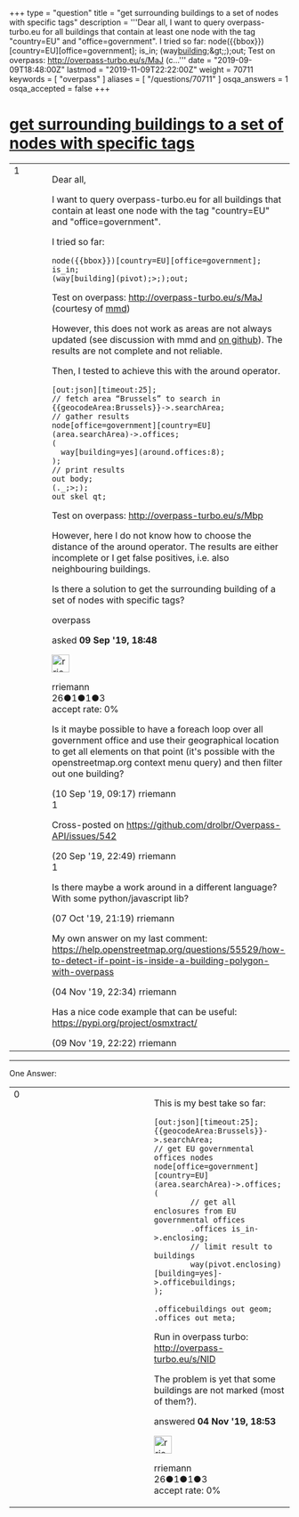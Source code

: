 +++
type = "question"
title = "get surrounding buildings to a set of nodes with specific tags"
description = '''Dear all, I want to query overpass-turbo.eu for all buildings that contain at least one node with the tag &quot;country=EU&quot; and &quot;office=government&quot;. I tried so far: node({{bbox}})[country=EU][office=government]; is_in; (way[building](pivot);&amp;gt;;);out;  Test on overpass: http://overpass-turbo.eu/s/MaJ (c...'''
date = "2019-09-09T18:48:00Z"
lastmod = "2019-11-09T22:22:00Z"
weight = 70711
keywords = [ "overpass" ]
aliases = [ "/questions/70711" ]
osqa_answers = 1
osqa_accepted = false
+++

<div class="headNormal">

# [get surrounding buildings to a set of nodes with specific tags](/questions/70711/get-surrounding-buildings-to-a-set-of-nodes-with-specific-tags)

</div>

<div id="main-body">

<div id="askform">

<table id="question-table" style="width:100%;">
<colgroup>
<col style="width: 50%" />
<col style="width: 50%" />
</colgroup>
<tbody>
<tr>
<td style="width: 30px; vertical-align: top"><div class="vote-buttons">
<span id="post-70711-upvote" class="ajax-command post-vote up" rel="nofollow" title="I like this post (click again to cancel)"> </span>
<div id="post-70711-score" class="post-score" title="current number of votes">
1
</div>
<span id="post-70711-downvote" class="ajax-command post-vote down" rel="nofollow" title="I dont like this post (click again to cancel)"> </span> <span id="favorite-mark" class="ajax-command favorite-mark" rel="nofollow" title="mark/unmark this question as favorite (click again to cancel)"> </span>
<div id="favorite-count" class="favorite-count">
&#10;</div>
</div></td>
<td><div id="item-right">
<div class="question-body">
<p>Dear all,</p>
<p>I want to query overpass-turbo.eu for all buildings that contain at least one node with the tag "country=EU" and "office=government".</p>
<p>I tried so far:</p>
<pre><code>node({{bbox}})[country=EU][office=government];
is_in;
(way[building](pivot);&gt;;);out;</code></pre>
<p>Test on overpass: <a href="http://overpass-turbo.eu/s/MaJ">http://overpass-turbo.eu/s/MaJ</a> (courtesy of <a href="https://gis.stackexchange.com/a/116952/149046">mmd</a>)</p>
<p>However, this does not work as areas are not always updated (see discussion with mmd and <a href="https://github.com/drolbr/Overpass-API/issues/285#issuecomment-234764265">on github</a>). The results are not complete and not reliable.</p>
<p>Then, I tested to achieve this with the around operator.</p>
<pre><code>[out:json][timeout:25];
// fetch area “Brussels” to search in
{{geocodeArea:Brussels}}-&gt;.searchArea;
// gather results
node[office=government][country=EU](area.searchArea)-&gt;.offices;
( 
  way[building=yes](around.offices:8);
);
// print results
out body;
(._;&gt;;);
out skel qt;</code></pre>
<p>Test on overpass: <a href="http://overpass-turbo.eu/s/Mbp">http://overpass-turbo.eu/s/Mbp</a></p>
<p>However, here I do not know how to choose the distance of the around operator. The results are either incomplete or I get false positives, i.e. also neighbouring buildings.</p>
<p>Is there a solution to get the surrounding building of a set of nodes with specific tags?</p>
</div>
<div id="question-tags" class="tags-container tags">
<span class="post-tag tag-link-overpass" rel="tag" title="see questions tagged &#39;overpass&#39;">overpass</span>
</div>
<div id="question-controls" class="post-controls">
&#10;</div>
<div class="post-update-info-container">
<div class="post-update-info post-update-info-user">
<p>asked <strong>09 Sep '19, 18:48</strong></p>
<img src="https://secure.gravatar.com/avatar/e1b35acfc03fce595ff9930007997f40?s=32&amp;d=identicon&amp;r=g" class="gravatar" width="32" height="32" alt="rriemann&#39;s gravatar image" />
<p><span>rriemann</span><br />
<span class="score" title="26 reputation points">26</span><span title="1 badges"><span class="badge1">●</span><span class="badgecount">1</span></span><span title="1 badges"><span class="silver">●</span><span class="badgecount">1</span></span><span title="3 badges"><span class="bronze">●</span><span class="badgecount">3</span></span><br />
<span class="accept_rate" title="Rate of the user&#39;s accepted answers">accept rate:</span> <span title="rriemann has no accepted answers">0%</span></p>
</div>
</div>
<div id="comments-container-70711" class="comments-container">
<span id="70720"></span>
<div id="comment-70720" class="comment">
<div id="post-70720-score" class="comment-score">
&#10;</div>
<div class="comment-text">
<p>Is it maybe possible to have a foreach loop over all government office and use their geographical location to get all elements on that point (it's possible with the openstreetmap.org context menu query) and then filter out one building?</p>
</div>
<div id="comment-70720-info" class="comment-info">
<span class="comment-age">(10 Sep '19, 09:17)</span> <span class="comment-user userinfo">rriemann</span>
</div>
</div>
<span id="70864"></span>
<div id="comment-70864" class="comment">
<div id="post-70864-score" class="comment-score">
1
</div>
<div class="comment-text">
<p>Cross-posted on <a href="https://github.com/drolbr/Overpass-API/issues/542">https://github.com/drolbr/Overpass-API/issues/542</a></p>
</div>
<div id="comment-70864-info" class="comment-info">
<span class="comment-age">(20 Sep '19, 22:49)</span> <span class="comment-user userinfo">rriemann</span>
</div>
</div>
<span id="71067"></span>
<div id="comment-71067" class="comment">
<div id="post-71067-score" class="comment-score">
1
</div>
<div class="comment-text">
<p>Is there maybe a work around in a different language? With some python/javascript lib?</p>
</div>
<div id="comment-71067-info" class="comment-info">
<span class="comment-age">(07 Oct '19, 21:19)</span> <span class="comment-user userinfo">rriemann</span>
</div>
</div>
<span id="71462"></span>
<div id="comment-71462" class="comment">
<div id="post-71462-score" class="comment-score">
&#10;</div>
<div class="comment-text">
<p>My own answer on my last comment: <a href="/questions/55529/how-to-detect-if-point-is-inside-a-building-polygon-with-overpass">https://help.openstreetmap.org/questions/55529/how-to-detect-if-point-is-inside-a-building-polygon-with-overpass</a></p>
</div>
<div id="comment-71462-info" class="comment-info">
<span class="comment-age">(04 Nov '19, 22:34)</span> <span class="comment-user userinfo">rriemann</span>
</div>
</div>
<span id="71575"></span>
<div id="comment-71575" class="comment">
<div id="post-71575-score" class="comment-score">
&#10;</div>
<div class="comment-text">
<p>Has a nice code example that can be useful: <a href="https://pypi.org/project/osmxtract/">https://pypi.org/project/osmxtract/</a></p>
</div>
<div id="comment-71575-info" class="comment-info">
<span class="comment-age">(09 Nov '19, 22:22)</span> <span class="comment-user userinfo">rriemann</span>
</div>
</div>
</div>
<div id="comment-tools-70711" class="comment-tools">
&#10;</div>
<div class="clear">
&#10;</div>
<div id="comment-70711-form-container" class="comment-form-container">
&#10;</div>
<div class="clear">
&#10;</div>
</div></td>
</tr>
</tbody>
</table>

------------------------------------------------------------------------

<div class="tabBar">

<span id="sort-top"></span>

<div class="headQuestions">

One Answer:

</div>

</div>

<span id="71450"></span>

<div id="answer-container-71450" class="answer answered-by-owner">

<table style="width:100%;">
<colgroup>
<col style="width: 50%" />
<col style="width: 50%" />
</colgroup>
<tbody>
<tr>
<td style="width: 30px; vertical-align: top"><div class="vote-buttons">
<span id="post-71450-upvote" class="ajax-command post-vote up" rel="nofollow" title="I like this post (click again to cancel)"> </span>
<div id="post-71450-score" class="post-score" title="current number of votes">
0
</div>
<span id="post-71450-downvote" class="ajax-command post-vote down" rel="nofollow" title="I dont like this post (click again to cancel)"> </span>
</div></td>
<td><div class="item-right">
<div class="answer-body">
<p>This is my best take so far:</p>
<pre><code>[out:json][timeout:25];
{{geocodeArea:Brussels}}-&gt;.searchArea;
// get EU governmental offices nodes
node[office=government][country=EU](area.searchArea)-&gt;.offices;
(
        // get all enclosures from EU governmental offices
        .offices is_in-&gt;.enclosing;
        // limit result to buildings
        way(pivot.enclosing)[building=yes]-&gt;.officebuildings;
);
&#10;.officebuildings out geom;
.offices out meta;</code></pre>
<p>Run in overpass turbo: <a href="http://overpass-turbo.eu/s/NID">http://overpass-turbo.eu/s/NID</a></p>
<p>The problem is yet that some buildings are not marked (most of them?).</p>
</div>
<div class="answer-controls post-controls">
&#10;</div>
<div class="post-update-info-container">
<div class="post-update-info post-update-info-user">
<p>answered <strong>04 Nov '19, 18:53</strong></p>
<img src="https://secure.gravatar.com/avatar/e1b35acfc03fce595ff9930007997f40?s=32&amp;d=identicon&amp;r=g" class="gravatar" width="32" height="32" alt="rriemann&#39;s gravatar image" />
<p><span>rriemann</span><br />
<span class="score" title="26 reputation points">26</span><span title="1 badges"><span class="badge1">●</span><span class="badgecount">1</span></span><span title="1 badges"><span class="silver">●</span><span class="badgecount">1</span></span><span title="3 badges"><span class="bronze">●</span><span class="badgecount">3</span></span><br />
<span class="accept_rate" title="Rate of the user&#39;s accepted answers">accept rate:</span> <span title="rriemann has no accepted answers">0%</span></p>
</div>
</div>
<div id="comments-container-71450" class="comments-container">
&#10;</div>
<div id="comment-tools-71450" class="comment-tools">
&#10;</div>
<div class="clear">
&#10;</div>
<div id="comment-71450-form-container" class="comment-form-container">
&#10;</div>
<div class="clear">
&#10;</div>
</div></td>
</tr>
</tbody>
</table>

</div>

<div class="paginator-container-left">

</div>

</div>

</div>

